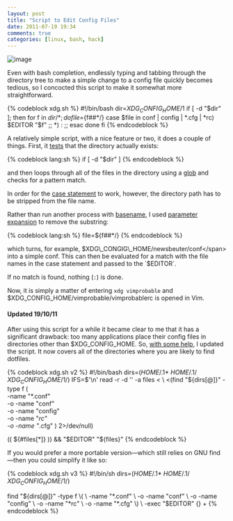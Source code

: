 ```yaml
---
layout: post
title: "Script to Edit Config Files"
date: 2011-07-19 19:34
comments: true
categories: [linux, bash, hack]
---
```

![image](http://dl.dropbox.com/u/261312/Blog-images/xdg-script.png)

Even with bash completion, endlessly typing and tabbing through the
directory tree to make a simple change to a config file quickly becomes
tedious, so I concocted this script to make it somewhat more
straightforward.

{% codeblock xdg.sh %}
#!/bin/bash
dir=$XDG_CONFIG_HOME/$1
if [ -d "$dir" ]; then 
    for f in $dir/* ; do
    file=${f##*/}
        case $file in
        conf | config | *.cfg | *rc)  $EDITOR "$f" ;;
        *)  :  ;;
        esac
    done
fi
{% endcodeblock %}

A relatively simple script, with a nice feature or two, it does a couple
of things. First, it
[tests](http://wiki.bash-hackers.org/commands/classictest "Bash Hackers: test")
that the directory actually exists:

{% codeblock lang:sh %}
    if [ -d "$dir" ]
{% endcodeblock %}

and then loops through all of the files in the directory using a
[glob](http://mywiki.wooledge.org/glob "Entry on Greg's Wiki") and
checks for a pattern match.

In order for the 
[case statement](http://tldp.org/LDP/Bash-Beginners-Guide/html/sect_07_03.html "Cases on Bash Guide")
to work, however, the directory path has to be stripped from the file
name.

Rather than run another process with
[basename](http://www.gnu.org/software/coreutils/manual/html_node/basename-invocation.html "GNU basename in coreutils"),
I used 
[parameter expansion](http://wiki.bash-hackers.org/syntax/pe#substring_removal "Bash Hackers Wiki")
to remove the substring:

{% codeblock lang:sh %}
    file=${f##*/}
{% endcodeblock %}

which turns, for example, <span class="file">$XDG\_CONGIG\_HOME/newsbeuter/conf</span> into a
simple conf. This can then be evaluated for a match with the file names
in the case statement and passed to the `$EDITOR`.

If no match is found, nothing (`:`) is done.

Now, it is simply a matter of entering `xdg vimprobable` and
<span class="file">$XDG\_CONFIG\_HOME/vimprobable/vimprobablerc</span> is opened in Vim.

#### Updated 19/10/11

After using this script for a while it became clear to me that it has a
significant drawback: too many applications place their config files in
directories other than <span class="file">$XDG\_CONFIG\_HOME</span>. So, 
[with some help](https://bbs.archlinux.org/viewtopic.php?id=128585 "Post on the Arch boards"),
I updated the script. It now covers all of the directories where you are
likely to find dotfiles.

{% codeblock xdg.sh v2 %}
#!/bin/bash
dirs=($HOME/.$1* $HOME/.$1/ $XDG_CONFIG_HOME/$1/)
IFS=$'\n' 
read -r -d '' -a files < \
    <(find "${dirs[@]}" -type f \( \
           -name "*.conf" \
        -o -name "conf" \
        -o -name "config" \
        -o -name "*rc" \
        -o -name "*.cfg" \) 2>/dev/null)

(( ${#files[*]} )) && "$EDITOR" "${files}"
{% endcodeblock %}

If you would prefer a more portable version—which still relies on GNU
find—then you could simplify it like so:

{% codeblock xdg.sh v3 %}
#!/bin/sh
dirs=($HOME/.$1* $HOME/.$1/ $XDG_CONFIG_HOME/$1/)

find "${dirs[@]}" -type f \( \
       -name "*.conf" \
    -o -name "conf" \
    -o -name "config" \
    -o -name "*rc" \
    -o -name "*.cfg" \) \
    -exec "$EDITOR" {} +
{% endcodeblock %}

